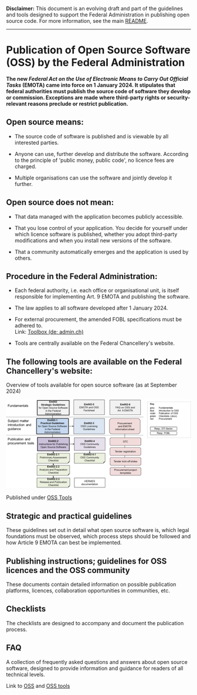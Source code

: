 **Disclaimer:** This document is an evolving draft and part of the guidelines and tools designed to support the Federal Administration in publishing open source code. For more information, see the main [README](https://github.com/swiss/opensource-guidelines/tree/main).

---

# Publication of Open Source Software (OSS) by the Federal Administration

**The new *Federal Act on the Use of Electronic Means to Carry Out
Official Tasks* (EMOTA) came into force on 1 January 2024. It stipulates
that federal authorities must publish the source code of software they
develop or commission. Exceptions are made where third-party rights or
security-relevant reasons preclude or restrict publication.**

## Open source means:

- The source code of software is published and is viewable by all
    interested parties.

- Anyone can use, further develop and distribute the software.
    According to the principle of 'public money, public code', no
    licence fees are charged.

- Multiple organisations can use the software and jointly develop it
    further.

## Open source does not mean:

- That data managed with the application becomes publicly accessible.

- That you lose control of your application. You decide for yourself
    under which licence software is published, whether you adopt
    third-party modifications and when you install new versions of the
    software.

- That a community automatically emerges and the application is used
    by others.

## Procedure in the Federal Administration:

- Each federal authority, i.e. each office or organisational unit, is
    itself responsible for implementing Art. 9 EMOTA and publishing the
    software.

- The law applies to all software developed after 1 January 2024.

- For external procurement, the amended FOBL specifications must be
    adhered to.  
    Link: [Toolbox (de;
    admin.ch)](https://intranet.bbl.admin.ch/bbl_kp/de/home/informatik/beschaffung-buerotechnik-informatik-des-bbl/werkzeugkasten.html)

- Tools are centrally available on the Federal Chancellery's website.

## The following tools are available on the Federal Chancellery's website:

Overview of tools available for open source software (as at September
2024)

![Overview of tools](./assets/em002-5//media/image1.png)

Published under [OSS
Tools](https://www.bk.admin.ch/bk/en/home/digitale-transformation-ikt-lenkung/bundesarchitektur/open_source_software/hilfsmittel_oss.html)

## Strategic and practical guidelines

These guidelines set out in detail what open source software is, which
legal foundations must be observed, which process steps should be
followed and how Article 9 EMOTA can best be implemented.

## Publishing instructions; guidelines for OSS licences and the OSS community

These documents contain detailed information on possible publication
platforms, licences, collaboration opportunities in communities, etc.

## Checklists

The checklists are designed to accompany and document the publication
process.

## FAQ

A collection of frequently asked questions and answers about open source
software, designed to provide information and guidance for readers of
all technical levels.

Link to
[OSS](https://www.bk.admin.ch/bk/en/home/digitale-transformation-ikt-lenkung/bundesarchitektur/open_source_software.html)
and [OSS
tools](https://www.bk.admin.ch/bk/en/home/digitale-transformation-ikt-lenkung/bundesarchitektur/open_source_software/hilfsmittel_oss.html)
